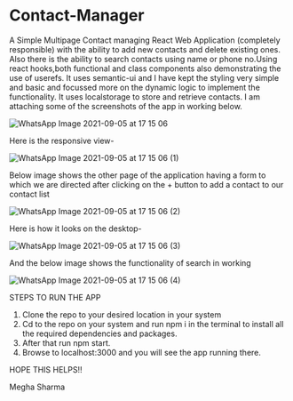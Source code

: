 # Contact-Manager
A Simple Multipage Contact managing React Web Application (completely responsible) with the ability to add new contacts and delete existing ones. Also there is the ability to search 
contacts using name or phone no.Using react hooks,both functional and class components also demonstrating the use of userefs.
It uses semantic-ui and I have kept the styling very simple and basic and focussed more on the dynamic logic to implement the functionality. It uses localstorage to store and retrieve
contacts.
I am attaching some of the screenshots of the app in working below.

![WhatsApp Image 2021-09-05 at 17 15 06](https://user-images.githubusercontent.com/66476812/132128857-a1af4636-1a46-46b1-a114-12f344592d16.jpeg)

Here is the responsive view-

![WhatsApp Image 2021-09-05 at 17 15 06 (1)](https://user-images.githubusercontent.com/66476812/132129506-76fe1d7d-5d8f-4c5e-ba83-05edc47afe9a.jpeg)

Below image shows the other page of the application having a form  to which we are directed after clicking on the + button to add a contact to our contact list

![WhatsApp Image 2021-09-05 at 17 15 06 (2)](https://user-images.githubusercontent.com/66476812/132128969-fc5126bd-dab4-4aae-95dc-a1d80a460ddb.jpeg)

Here is how it looks on the desktop-

![WhatsApp Image 2021-09-05 at 17 15 06 (3)](https://user-images.githubusercontent.com/66476812/132129217-d09b35ec-1dc1-495f-bb95-23fb6436a18c.jpeg)

And the below image shows the functionality of search in working

![WhatsApp Image 2021-09-05 at 17 15 06 (4)](https://user-images.githubusercontent.com/66476812/132129256-35d52bc7-a266-49b9-b829-99c07c33e05d.jpeg)

STEPS TO RUN THE APP

1. Clone the repo to your desired location in your system
2. Cd to the repo on your system and run npm i in the terminal to install all the required dependencies and packages.
3. After that run npm start.
4. Browse to localhost:3000 and you will see the app running there.

HOPE THIS HELPS!!

Megha Sharma

